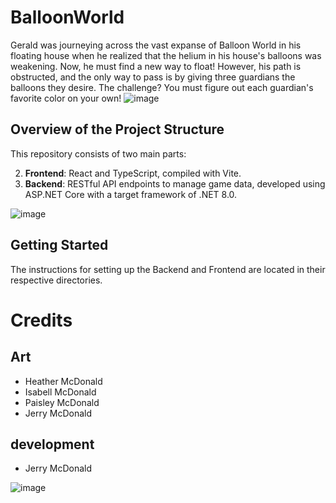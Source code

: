 # BalloonWorld
Gerald was journeying across the vast expanse of Balloon World in his floating house when he realized that the helium in his house's balloons was weakening. Now, he must find a new way to float! However, his path is obstructed, and the only way to pass is by giving three guardians the balloons they desire. The challenge? You must figure out each guardian's favorite color on your own!
![image](https://github.com/JerryMcDonald/BalloonWorld/assets/35512632/76ea1849-16c9-41a1-bd3c-a5cb176c69fe)

## Overview of the Project Structure
This repository consists of two main parts:

2. **Frontend**: React and TypeScript, compiled with Vite.
1. **Backend**: RESTful API endpoints to manage game data, developed using ASP.NET Core with a target framework of .NET 8.0.

![image](https://github.com/JerryMcDonald/BalloonWorld/assets/35512632/a3dd57bb-830b-441b-b234-e67924209a43)

## Getting Started

The instructions for setting up the Backend and Frontend are located in their respective directories.

# Credits

## Art
- Heather McDonald
- Isabell McDonald
- Paisley McDonald
- Jerry McDonald

## development
- Jerry McDonald

![image](https://github.com/JerryMcDonald/BalloonWorld/assets/35512632/0ea457c8-6810-4c8d-bc4d-7a2571c5cef2)

